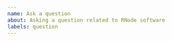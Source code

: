```yaml
---
name: Ask a question
about: Asking a question related to RNode software
labels: question
---
```


<!-- For questions related to Rhonix platform improvement process please open an issue on
     Rhonix Improvement Proposals repository https://github.com/rchain/rchip-proposals/issues. -->

<!-- Make sure you include information that can help us understand your question. -->

<!-- Your question below this line. -->
